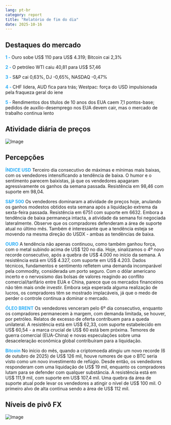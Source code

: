 ```yaml
---
lang: pt-br
category: report
title: "Relatório de fim do dia"
date: 2025-10-16
---
```



<h2>Destaques do mercado</h2>
<strong style="color: #2caef7;">1 - </strong> Ouro sobe US$ 110 para US$ 4.319; Bitcoin cai 2,3%

<strong style="color: #2caef7;">2 - </strong> O petróleo WTI caiu 40,81 para US$ 57,46

<strong style="color: #2caef7;">3 - </strong> S&P cai 0,63%, DJ -0,65%, NASDAQ -0,47%

<strong style="color: #2caef7;">4 - </strong> CHF lidera, AUD fica para trás; Westpac: força do USD impulsionada pela fraqueza geral do iene

<strong style="color: #2caef7;">5 - </strong> Rendimentos dos títulos de 10 anos dos EUA caem 7,1 pontos-base; pedidos de auxílio-desemprego nos EUA devem cair, mas o mercado de trabalho continua lento



<h2>Atividade diária de preços</h2>
<img src="https://markleighedu.github.io/img/Oct-2025/16-Oct-2025/price.jpg" alt="Image"/>

<h2>Percepções</h2>
<strong style="color: #2caef7;">ÍNDICE USD</strong> Terceiro dia consecutivo de máximas e mínimas mais baixas, com os vendedores intensificando a tendência de baixa. O humor e o sentimento parecem baixistas, já que os vendedores apagaram agressivamente os ganhos da semana passada. Resistência em 98,46 com suporte em 98,04.

<strong style="color: #2caef7;">S&P 500</strong> Os vendedores dominaram a atividade de preços hoje, anulando os ganhos modestos obtidos esta semana após a liquidação extrema da sexta-feira passada. Resistência em 6751 com suporte em 6632. Embora a tendência de baixa permaneça intacta, a atividade da semana foi negociada lateralmente. Observe que os compradores defenderam a área de suporte atual no último mês. Também é interessante que a tendência esteja se movendo na mesma direção do USDX - ambas as tendências de baixa.

<strong style="color: #2caef7;">OURO</strong> A tendência não apenas continuou, como também ganhou força, com o metal subindo acima de US$ 120 no dia. Hoje, sinalizamos o 4º novo recorde consecutivo, após a quebra de US$ 4.000 no início da semana. A resistência está em US$ 4.327, com suporte em US$ 4.203. Dados técnicos, fundamentos e sentimento refletem uma demanda incomparável pela commodity, considerada um porto seguro. Com o dólar americano incerto e o nervosismo das bolsas de valores reagindo ao conflito comercial/tarifário entre EUA e China, parece que os mercados financeiros não têm mais onde investir. Embora seja esperada alguma realização de lucros, os compradores têm se mostrado implacáveis, já que o medo de perder o controle continua a dominar o mercado.

<strong style="color: #2caef7;">ÓLEO BRENT</strong> Os vendedores venceram pelo 6º dia consecutivo, enquanto os compradores permanecem à margem, com demanda limitada, se houver, por petróleo. Relatos de excesso de oferta contribuem para a queda unilateral. A resistência está em US$ 62,33, com suporte estabelecido em US$ 60,54 - a marca crucial de US$ 60 está bem próxima. Temores de guerra comercial (EUA-China) e novas especulações sobre uma desaceleração econômica global contribuíram para a liquidação.

<strong style="color: #2caef7;">Bitcoin</strong> No início do mês, quando a criptomoeda atingiu um novo recorde (6 de outubro de 2025) de US$ 126 mil, houve rumores de que o BTC seria visto como um novo investimento de refúgio. Desde então, os vendedores responderam com uma liquidação de US$ 19 mil, enquanto os compradores lutam para se defender com qualquer substância. A resistência está em US$ 111,9 mil, com suporte em US$ 107,4 mil. Uma quebra da área de suporte atual pode levar os vendedores a atingir o nível de US$ 100 mil. O primeiro alvo de alta continua sendo a área de US$ 112 mil.



<h2>Níveis de pivô FX</h2>
<img src="https://markleighedu.github.io/img/Oct-2025/16-Oct-2025/pivot.jpg" alt="Image"/>